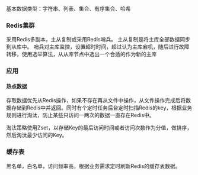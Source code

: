 
基本数据类型：字符串、列表、集合、有序集合、哈希

### Redis集群
采用Redis多副本，主从复制或采用Redis哨兵。
主从复制是将主库全部数据同步到从库中。
哨兵对主库监控，设置超时时间，超过认为主库宕机，随后进行故障转移，使用选举算法，从从库节点中选出一个合适的作为新的主库

### 应用

#### 热点数据
存取数据优先从Redis操作，如果不存在再从文件中操作，从文件操作完成后将数据存储到Redis中并返回。同时有个定时任务后台定时扫描Redis的key，根据业务规则进行淘汰，防止某些只访问一两次的数据一直存在Redis中。

淘汰策略使用Zset，以存储Key的最后访问时间或者访问次数作为分值，做排序，然后淘汰最少访问的Key。

### 缓存表
黑名单，白名单，访问频率高，根据业务需求定时刷新Redis的缓存表数据。
